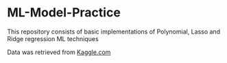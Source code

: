 # ML-Model-Practice

This repository consists of basic implementations of Polynomial, Lasso and Ridge regression ML techniques

Data was retrieved from [Kaggle.com](https://www.kaggle.com/code/residentmario/ridge-regression-with-video-game-sales-prediction)


